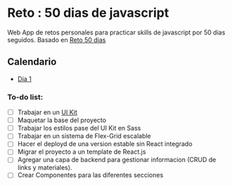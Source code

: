 # Reto : 50 dias de javascript

Web App de retos personales para practicar skills de javascript por 50 dias seguidos. Basado en [Reto 50 dias](https://github.com/hernan066/Reto-50-dias)

## Calendario

* [Dia 1](https://github.com/malvabombom/Reto-50-dias-de-javascript/tree/main/01-challenge)



### To-do list:

* [ ] Trabajar en un [UI Kit](https://www.figma.com/file/FU7P2o70x9Ou8sQsZQeIJ7/50-days?node-id=0%3A1)
* [ ] Maquetar la base del proyecto
* [ ] Trabajar los estilos pase del UI Kit en Sass
* [ ] Trabajar en un sistema de Flex-Grid escalable
* [ ] Hacer el deployd de una version estable sin React integrado
* [ ] Migrar el proyecto a un template de React.js
* [ ] Agregar una capa de backend para gestionar informacion (CRUD de links y materiales).
* [ ] Crear Componentes para las diferentes secciones
